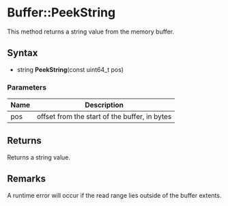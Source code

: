 # Buffer::PeekString #
This method returns a string value from the memory buffer.

## Syntax ##
- string **PeekString**(const uint64_t pos)

### Parameters ###
| Name | Description |
| ----- | ----- |
| pos | offset from the start of the buffer, in bytes |

## Returns ##
Returns a string value.

## Remarks ##
A runtime error will occur if the read range lies outside of the buffer extents.
